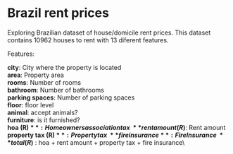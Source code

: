 # Brazil rent prices

Exploring Brazilian dataset of house/domicile rent prices. This dataset contains 10962 houses to rent with 13 diferent features.

Features:<br> 

**city**: City where the property is located <br>
**area**: Property area\
**rooms**: Number of rooms\
**bathroom**: Number of bathrooms\
**parking spaces**: Number of parking spaces\
**floor**: floor level\
**animal**: accept animals?\
**furniture**: is it furnished?\
**hoa (R$)**: Homeowners association tax\
**rent amount (R$)**: Rent amount\
**property tax (R$)** : Property tax\
**fire insurance**: Fire Insurance\
**total (R$)** : hoa + rent amount + property tax + fire insurance\
